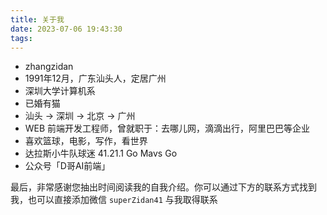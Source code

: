 ```yaml
---
title: 关于我
date: 2023-07-06 19:43:30
tags: 
---
```


- zhangzidan
- 1991年12月，广东汕头人，定居广州
- 深圳大学计算机系
- 已婚有猫
- 汕头 -> 深圳 -> 北京 -> 广州
- WEB 前端开发工程师，曾就职于：去哪儿网，滴滴出行，阿里巴巴等企业
- 喜欢篮球，电影，写作，看世界
- 达拉斯小牛队球迷 41.21.1 Go Mavs Go
- 公众号「D哥AI前端」



最后，非常感谢您抽出时间阅读我的自我介绍。你可以通过下方的联系方式找到我，也可以直接添加微信 `superZidan41` 与我取得联系